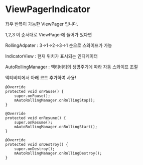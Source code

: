 # ViewPagerIndicator

좌우 반복이 가능한 ViewPager 입니다.

1,2,3 이 순서대로 ViewPager에 들어가 있다면 

RollingAdpater : 3->1->2->3->1 순으로 스와이프가 가능

IndicatorView : 현재 위치가 표시되는 인디케이터

AutoRollingManager : 액티비티의 생명주기에 따라 자동 스와이프 조절

액티비티에서 아래 코드 추가하여 사용!
    
    
    @Override
    protected void onPause() {
        super.onPause();
        mAutoRollingManager.onRollingStop();
    }

    @Override
    protected void onResume() {
        super.onResume();
        mAutoRollingManager.onRollingStart();
    }

    @Override
    protected void onDestroy() {
        super.onDestroy();
        mAutoRollingManager.onRollingDestroy();
    }
